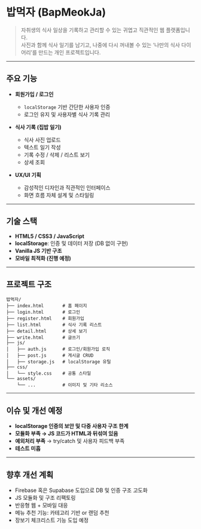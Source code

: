 # 밥먹자 (BapMeokJa)

> 자취생의 식사 일상을 기록하고 관리할 수 있는 귀엽고 직관적인 웹 플랫폼입니다.  
> 사진과 함께 식사 일기를 남기고, 나중에 다시 꺼내볼 수 있는 ‘나만의 식사 다이어리’를 만드는 개인 프로젝트입니다.

---

## 주요 기능

- **회원가입 / 로그인**

  - `localStorage` 기반 간단한 사용자 인증
  - 로그인 유지 및 사용자별 식사 기록 관리

- **식사 기록 (집밥 일기)**

  - 식사 사진 업로드
  - 텍스트 일기 작성
  - 기록 수정 / 삭제 / 리스트 보기
  - 상세 조회

- **UX/UI 기획**
  - 감성적인 디자인과 직관적인 인터페이스
  - 화면 흐름 자체 설계 및 스타일링

---

## 기술 스택

- **HTML5 / CSS3 / JavaScript**
- **localStorage**: 인증 및 데이터 저장 (DB 없이 구현)
- **Vanilla JS 기반 구조**
- **모바일 최적화 (진행 예정)**

---

## 프로젝트 구조

```
밥먹자/
├── index.html       # 홈 페이지
├── login.html       # 로그인
├── register.html    # 회원가입
├── list.html        # 식사 기록 리스트
├── detail.html      # 상세 보기
├── write.html       # 글쓰기
├── js/
│   ├── auth.js      # 로그인/회원가입 로직
│   ├── post.js      # 게시글 CRUD
│   ├── storage.js   # localStorage 유틸
├── css/
│   └── style.css    # 공통 스타일
└── assets/
    └── ...          # 이미지 및 기타 리소스
```

---

## 이슈 및 개선 예정

- **localStorage 인증의 보안 및 다중 사용자 구조 한계**
- **모듈화 부족 → JS 코드가 HTML과 뒤섞여 있음**
- **예외처리 부족** → try/catch 및 사용자 피드백 부족
- **테스트 미흡**

---

## 향후 개선 계획

- Firebase 혹은 Supabase 도입으로 DB 및 인증 구조 고도화
- JS 모듈화 및 구조 리팩토링
- 반응형 웹 + 모바일 대응
- 메뉴 추천 기능: 카테고리 기반 or 랜덤 추천
- 장보기 체크리스트 기능 도입 예정
